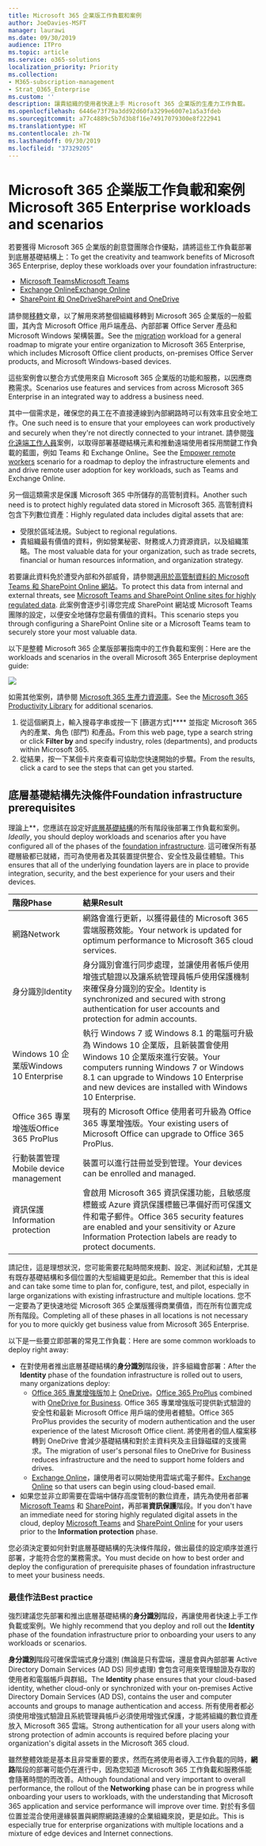 ```yaml
---
title: Microsoft 365 企業版工作負載和案例
author: JoeDavies-MSFT
manager: laurawi
ms.date: 09/30/2019
audience: ITPro
ms.topic: article
ms.service: o365-solutions
localization_priority: Priority
ms.collection:
- M365-subscription-management
- Strat_O365_Enterprise
ms.custom: ''
description: 讓貴組織的使用者快速上手 Microsoft 365 企業版的生產力工作負載。
ms.openlocfilehash: 6446e73f79a3dd92d60fa3299e6007e1a5a3fdeb
ms.sourcegitcommit: a77c4889c5b7d3b8f16e74917079300e8f222941
ms.translationtype: HT
ms.contentlocale: zh-TW
ms.lasthandoff: 09/30/2019
ms.locfileid: "37329205"
---
```

# <a name="microsoft-365-enterprise-workloads-and-scenarios"></a><span data-ttu-id="2cb70-103">Microsoft 365 企業版工作負載和案例</span><span class="sxs-lookup"><span data-stu-id="2cb70-103">Microsoft 365 Enterprise workloads and scenarios</span></span>

<span data-ttu-id="2cb70-104">若要獲得 Microsoft 365 企業版的創意暨團隊合作優點，請將這些工作負載部署到底層基礎結構上：</span><span class="sxs-lookup"><span data-stu-id="2cb70-104">To get the creativity and teamwork benefits of Microsoft 365 Enterprise, deploy these workloads over your foundation infrastructure:</span></span>

- [<span data-ttu-id="2cb70-105">Microsoft Teams</span><span class="sxs-lookup"><span data-stu-id="2cb70-105">Microsoft Teams</span></span>](teams-workload.md)
- [<span data-ttu-id="2cb70-106">Exchange Online</span><span class="sxs-lookup"><span data-stu-id="2cb70-106">Exchange Online</span></span>](exchangeonline-workload.md)
- [<span data-ttu-id="2cb70-107">SharePoint 和 OneDrive</span><span class="sxs-lookup"><span data-stu-id="2cb70-107">SharePoint and OneDrive</span></span>](sharepoint-online-onedrive-workload.md)

<span data-ttu-id="2cb70-108">請參閱[移轉](migration-microsoft-365-enterprise-workload.md)文章，以了解用來將整個組織移轉到 Microsoft 365 企業版的一般藍圖，其內含 Microsoft Office 用戶端產品、內部部署 Office Server 產品和 Microsoft Windows 架構裝置。</span><span class="sxs-lookup"><span data-stu-id="2cb70-108">See the [migration](migration-microsoft-365-enterprise-workload.md) workload for a general roadmap to migrate your entire organization to Microsoft 365 Enterprise, which includes Microsoft Office client products, on-premises Office Server products, and Microsoft Windows-based devices.</span></span>

<span data-ttu-id="2cb70-109">這些案例會以整合方式使用來自 Microsoft 365 企業版的功能和服務，以因應商務需求。</span><span class="sxs-lookup"><span data-stu-id="2cb70-109">Scenarios use features and services from across Microsoft 365 Enterprise in an integrated way to address a business need.</span></span> 

<span data-ttu-id="2cb70-110">其中一個需求是，確保您的員工在不直接連線到內部網路時可以有效率且安全地工作。</span><span class="sxs-lookup"><span data-stu-id="2cb70-110">One such need is to ensure that your employees can work productively and securely when they're not directly connected to your intranet.</span></span> <span data-ttu-id="2cb70-111">請參閱[強化遠端工作人員](empower-people-to-work-remotely.md)案例，以取得部署基礎結構元素和推動遠端使用者採用關鍵工作負載的藍圖，例如 Teams 和 Exchange Online。</span><span class="sxs-lookup"><span data-stu-id="2cb70-111">See the [Empower remote workers](empower-people-to-work-remotely.md) scenario for a roadmap to deploy the infrastructure elements and and drive remote user adoption for key workloads, such as Teams and Exchange Online.</span></span>

<span data-ttu-id="2cb70-112">另一個這類需求是保護 Microsoft 365 中所儲存的高管制資料。</span><span class="sxs-lookup"><span data-stu-id="2cb70-112">Another such need is to protect highly regulated data stored in Microsoft 365.</span></span> <span data-ttu-id="2cb70-113">高管制資料包含下列數位資產：</span><span class="sxs-lookup"><span data-stu-id="2cb70-113">Highly regulated data includes digital assets that are:</span></span>

- <span data-ttu-id="2cb70-114">受限於區域法規。</span><span class="sxs-lookup"><span data-stu-id="2cb70-114">Subject to regional regulations.</span></span>
- <span data-ttu-id="2cb70-115">貴組織最有價值的資料，例如營業秘密、財務或人力資源資訊，以及組織策略。</span><span class="sxs-lookup"><span data-stu-id="2cb70-115">The most valuable data for your organization, such as trade secrets, financial or human resources information, and organization strategy.</span></span>

<span data-ttu-id="2cb70-116">若要讓此資料免於遭受內部和外部威脅，請參閱[適用於高管制資料的 Microsoft Teams 和 SharePoint Online 網站](teams-sharepoint-online-sites-highly-regulated-data.md)。</span><span class="sxs-lookup"><span data-stu-id="2cb70-116">To protect this data from internal and external threats, see [Microsoft Teams and SharePoint Online sites for highly regulated data](teams-sharepoint-online-sites-highly-regulated-data.md).</span></span> <span data-ttu-id="2cb70-117">此案例會逐步引導您完成 SharePoint 網站或 Microsoft Teams 團隊的設定，以便安全地儲存您最有價值的資料。</span><span class="sxs-lookup"><span data-stu-id="2cb70-117">This scenario steps you through configuring a SharePoint Online site or a Microsoft Teams team to securely store your most valuable data.</span></span>

<span data-ttu-id="2cb70-118">以下是整體 Microsoft 365 企業版部署指南中的工作負載和案例：</span><span class="sxs-lookup"><span data-stu-id="2cb70-118">Here are the workloads and scenarios in the overall Microsoft 365 Enterprise deployment guide:</span></span>

![](./media/deploy-workloads/m365-deploy-content-arch-workloads.png)

<span data-ttu-id="2cb70-119">如需其他案例，請參閱 [Microsoft 365 生產力資源庫](https://www.microsoft.com/microsoft-365/success/)。</span><span class="sxs-lookup"><span data-stu-id="2cb70-119">See the [Microsoft 365 Productivity Library](https://www.microsoft.com/microsoft-365/success/) for additional scenarios.</span></span> 

1. <span data-ttu-id="2cb70-120">從這個網頁上，輸入搜尋字串或按一下 [篩選方式]\*\*\*\* 並指定 Microsoft 365 內的產業、角色 (部門) 和產品。</span><span class="sxs-lookup"><span data-stu-id="2cb70-120">From this web page, type a search string or click **Filter by** and specify industry, roles (departments), and products within Microsoft 365.</span></span>
2. <span data-ttu-id="2cb70-121">從結果，按一下某個卡片來查看可協助您快速開始的步驟。</span><span class="sxs-lookup"><span data-stu-id="2cb70-121">From the results, click a card to see the steps that can get you started.</span></span>

## <a name="foundation-infrastructure-prerequisites"></a><span data-ttu-id="2cb70-122">底層基礎結構先決條件</span><span class="sxs-lookup"><span data-stu-id="2cb70-122">Foundation infrastructure prerequisites</span></span>

<span data-ttu-id="2cb70-123">理論上\*\*，您應該在設定好[底層基礎結構](deploy-foundation-infrastructure.md)的所有階段後部署工作負載和案例。</span><span class="sxs-lookup"><span data-stu-id="2cb70-123">*Ideally*, you should deploy workloads and scenarios after you have configured all of the phases of the [foundation infrastructure](deploy-foundation-infrastructure.md).</span></span> <span data-ttu-id="2cb70-124">這可確保所有基礎層級都已就緒，而可為使用者及其裝置提供整合、安全性及最佳體驗。</span><span class="sxs-lookup"><span data-stu-id="2cb70-124">This ensures that all of the underlying foundation layers are in place to provide integration, security, and the best experience for your users and their devices.</span></span>

| <span data-ttu-id="2cb70-125">階段</span><span class="sxs-lookup"><span data-stu-id="2cb70-125">Phase</span></span> | <span data-ttu-id="2cb70-126">結果</span><span class="sxs-lookup"><span data-stu-id="2cb70-126">Result</span></span> |
|:-------|:-----|
| <span data-ttu-id="2cb70-127">網路</span><span class="sxs-lookup"><span data-stu-id="2cb70-127">Network</span></span> | <span data-ttu-id="2cb70-128">網路會進行更新，以獲得最佳的 Microsoft 365 雲端服務效能。</span><span class="sxs-lookup"><span data-stu-id="2cb70-128">Your network is updated for optimum performance to Microsoft 365 cloud services.</span></span> |
| <span data-ttu-id="2cb70-129">身分識別</span><span class="sxs-lookup"><span data-stu-id="2cb70-129">Identity</span></span> | <span data-ttu-id="2cb70-130">身分識別會進行同步處理，並讓使用者帳戶使用增強式驗證以及讓系統管理員帳戶使用保護機制來確保身分識別的安全。</span><span class="sxs-lookup"><span data-stu-id="2cb70-130">Identity is synchronized and secured with strong authentication for user accounts and protection for admin accounts.</span></span> |
| <span data-ttu-id="2cb70-131">Windows 10 企業版</span><span class="sxs-lookup"><span data-stu-id="2cb70-131">Windows 10 Enterprise</span></span> | <span data-ttu-id="2cb70-132">執行 Windows 7 或 Windows 8.1 的電腦可升級為 Windows 10 企業版，且新裝置會使用 Windows 10 企業版來進行安裝。</span><span class="sxs-lookup"><span data-stu-id="2cb70-132">Your computers running Windows 7 or Windows 8.1 can upgrade to Windows 10 Enterprise and new devices are installed with Windows 10 Enterprise.</span></span> |
| <span data-ttu-id="2cb70-133">Office 365 專業增強版</span><span class="sxs-lookup"><span data-stu-id="2cb70-133">Office 365 ProPlus</span></span> | <span data-ttu-id="2cb70-134">現有的 Microsoft Office 使用者可升級為 Office 365 專業增強版。</span><span class="sxs-lookup"><span data-stu-id="2cb70-134">Your existing users of Microsoft Office can upgrade to Office 365 ProPlus.</span></span> |
| <span data-ttu-id="2cb70-135">行動裝置管理</span><span class="sxs-lookup"><span data-stu-id="2cb70-135">Mobile device management</span></span> | <span data-ttu-id="2cb70-136">裝置可以進行註冊並受到管理。</span><span class="sxs-lookup"><span data-stu-id="2cb70-136">Your devices can be enrolled and managed.</span></span> |
| <span data-ttu-id="2cb70-137">資訊保護</span><span class="sxs-lookup"><span data-stu-id="2cb70-137">Information protection</span></span> | <span data-ttu-id="2cb70-138">會啟用 Microsoft 365 資訊保護功能，且敏感度標籤或 Azure 資訊保護標籤已準備好而可保護文件和電子郵件。</span><span class="sxs-lookup"><span data-stu-id="2cb70-138">Office 365 security features are enabled and your sensitivity or Azure Information Protection labels are ready to protect documents.</span></span> |

<span data-ttu-id="2cb70-139">請記住，這是理想狀況，您可能需要花點時間來規劃、設定、測試和試驗，尤其是有既存基礎結構和多個位置的大型組織更是如此。</span><span class="sxs-lookup"><span data-stu-id="2cb70-139">Remember that this is ideal and can take some time to plan for, configure, test, and pilot, especially in large organizations with existing infrastructure and multiple locations.</span></span> <span data-ttu-id="2cb70-140">您不一定要為了更快速地從 Microsoft 365 企業版獲得商業價值，而在所有位置完成所有階段。</span><span class="sxs-lookup"><span data-stu-id="2cb70-140">Completing all of these phases in all locations is not necessary for you to more quickly get business value from Microsoft 365 Enterprise.</span></span> 

<span data-ttu-id="2cb70-141">以下是一些要立即部署的常見工作負載：</span><span class="sxs-lookup"><span data-stu-id="2cb70-141">Here are some common workloads to deploy right away:</span></span> 

- <span data-ttu-id="2cb70-142">在對使用者推出底層基礎結構的**身分識別**階段後，許多組織會部署：</span><span class="sxs-lookup"><span data-stu-id="2cb70-142">After the **Identity** phase of the foundation infrastructure is rolled out to users, many organizations deploy:</span></span>
  - <span data-ttu-id="2cb70-143">[Office 365 專業增強版](office365proplus-infrastructure.md)加上 [OneDrive](https://docs.microsoft.com/onedrive/plan-onedrive-enterprise)。</span><span class="sxs-lookup"><span data-stu-id="2cb70-143">[Office 365 ProPlus](office365proplus-infrastructure.md) combined with [OneDrive for Business](https://docs.microsoft.com/onedrive/plan-onedrive-enterprise).</span></span> <span data-ttu-id="2cb70-144">Office 365 專業增強版可提供新式驗證的安全性和最新 Microsoft Office 用戶端的使用者體驗。</span><span class="sxs-lookup"><span data-stu-id="2cb70-144">Office 365 ProPlus provides the security of modern authentication and the user experience of the latest Microsoft Office client.</span></span> <span data-ttu-id="2cb70-145">將使用者的個人檔案移轉到 OneDrive 會減少基礎結構和對於主資料夾及主目錄磁碟的支援需求。</span><span class="sxs-lookup"><span data-stu-id="2cb70-145">The migration of user's personal files to OneDrive for Business reduces infrastructure and the need to support home folders and drives.</span></span>
  - <span data-ttu-id="2cb70-146">[Exchange Online](exchangeonline-workload.md)，讓使用者可以開始使用雲端式電子郵件。</span><span class="sxs-lookup"><span data-stu-id="2cb70-146">[Exchange Online](exchangeonline-workload.md) so that users can begin using cloud-based email.</span></span>
- <span data-ttu-id="2cb70-147">如果您並非立即需要在雲端中儲存高度管制的數位資產，請先為使用者部署 [Microsoft Teams](teams-workload.md) 和 [SharePoint](sharepoint-online-onedrive-workload.md)，再部署**資訊保護**階段。</span><span class="sxs-lookup"><span data-stu-id="2cb70-147">If you don't have an immediate need for storing highly regulated digital assets in the cloud, deploy [Microsoft Teams](teams-workload.md) and [SharePoint Online](sharepoint-online-onedrive-workload.md) for your users prior to the **Information protection** phase.</span></span>

<span data-ttu-id="2cb70-148">您必須決定要如何針對底層基礎結構的先決條件階段，做出最佳的設定順序並進行部署，才能符合您的業務需求。</span><span class="sxs-lookup"><span data-stu-id="2cb70-148">You must decide on how to best order and deploy the configuration of prerequisite phases of foundation infrastructure to meet your business needs.</span></span>

### <a name="best-practice"></a><span data-ttu-id="2cb70-149">最佳作法</span><span class="sxs-lookup"><span data-stu-id="2cb70-149">Best practice</span></span>

<span data-ttu-id="2cb70-150">強烈建議您先部署和推出底層基礎結構的**身分識別**階段，再讓使用者快速上手工作負載或案例。</span><span class="sxs-lookup"><span data-stu-id="2cb70-150">We highly recommend that you deploy and roll out the **Identity** phase of the foundation infrastructure prior to onboarding your users to any workloads or scenarios.</span></span>

<span data-ttu-id="2cb70-151">**身分識別**階段可確保雲端式身分識別 (無論是只有雲端，還是會與內部部署 Active Directory Domain Services (AD DS) 同步處理) 會包含可用來管理驗證及存取的使用者和電腦帳戶與群組。</span><span class="sxs-lookup"><span data-stu-id="2cb70-151">The **Identity** phase ensures that your cloud-based identity, whether cloud-only or synchronized with your on-premises Active Directory Domain Services (AD DS), contains the user and computer accounts and groups to manage authentication and access.</span></span> <span data-ttu-id="2cb70-152">所有使用者都必須使用增強式驗證且系統管理員帳戶必須使用增強式保護，才能將組織的數位資產放入 Microsoft 365 雲端。</span><span class="sxs-lookup"><span data-stu-id="2cb70-152">Strong authentication for all your users along with strong protection of admin accounts is required before placing your organization's digital assets in the Microsoft 365 cloud.</span></span>

<span data-ttu-id="2cb70-153">雖然整體效能是基本且非常重要的要求，然而在將使用者導入工作負載的同時，**網路**階段的部署可能仍在進行中，因為您知道 Microsoft 365 工作負載和服務係能會隨著時間的而改善。</span><span class="sxs-lookup"><span data-stu-id="2cb70-153">Although foundational and very important to overall performance, the rollout of the **Networking** phase can be in progress while onboarding your users to workloads, with the understanding that Microsoft 365 application and service performance will improve over time.</span></span> <span data-ttu-id="2cb70-154">對於有多個位置並混合使用邊緣裝置與網際網路連線的企業組織來說，更是如此。</span><span class="sxs-lookup"><span data-stu-id="2cb70-154">This is especially true for enterprise organizations with multiple locations and a mixture of edge devices and Internet connections.</span></span>
